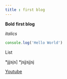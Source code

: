 ```yaml
---
title : first blog
---
```





**Bold**
**first blog**

_italics_

```js
console.log('Hello World')

```
 
List 

*jjjsjs]
*jsjjsjjsj


[Youtube](www.youtube.com)